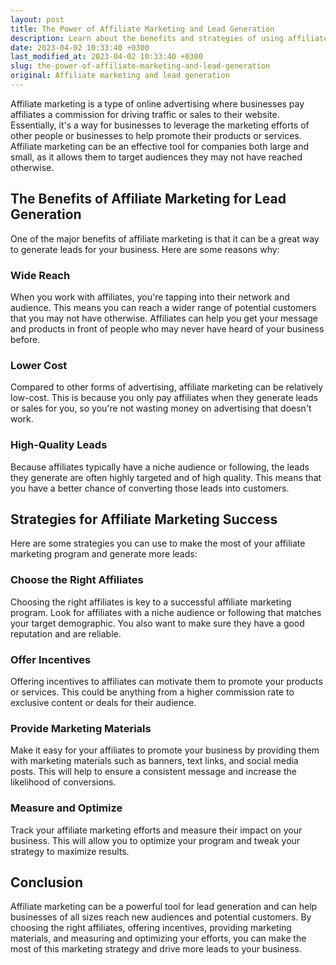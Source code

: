 ```yaml
---
layout: post
title: The Power of Affiliate Marketing and Lead Generation
description: Learn about the benefits and strategies of using affiliate marketing to generate leads for your business.
date: 2023-04-02 10:33:40 +0300
last_modified_at: 2023-04-02 10:33:40 +0300
slug: the-power-of-affiliate-marketing-and-lead-generation
original: Affiliate marketing and lead generation
---
```


Affiliate marketing is a type of online advertising where businesses pay affiliates a commission for driving traffic or sales to their website. Essentially, it's a way for businesses to leverage the marketing efforts of other people or businesses to help promote their products or services. Affiliate marketing can be an effective tool for companies both large and small, as it allows them to target audiences they may not have reached otherwise.

## The Benefits of Affiliate Marketing for Lead Generation

One of the major benefits of affiliate marketing is that it can be a great way to generate leads for your business. Here are some reasons why:

### Wide Reach

When you work with affiliates, you're tapping into their network and audience. This means you can reach a wider range of potential customers that you may not have otherwise. Affiliates can help you get your message and products in front of people who may never have heard of your business before.

### Lower Cost

Compared to other forms of advertising, affiliate marketing can be relatively low-cost. This is because you only pay affiliates when they generate leads or sales for you, so you're not wasting money on advertising that doesn't work.

### High-Quality Leads

Because affiliates typically have a niche audience or following, the leads they generate are often highly targeted and of high quality. This means that you have a better chance of converting those leads into customers.

## Strategies for Affiliate Marketing Success

Here are some strategies you can use to make the most of your affiliate marketing program and generate more leads:

### Choose the Right Affiliates

Choosing the right affiliates is key to a successful affiliate marketing program. Look for affiliates with a niche audience or following that matches your target demographic. You also want to make sure they have a good reputation and are reliable.

### Offer Incentives

Offering incentives to affiliates can motivate them to promote your products or services. This could be anything from a higher commission rate to exclusive content or deals for their audience.

### Provide Marketing Materials

Make it easy for your affiliates to promote your business by providing them with marketing materials such as banners, text links, and social media posts. This will help to ensure a consistent message and increase the likelihood of conversions.

### Measure and Optimize

Track your affiliate marketing efforts and measure their impact on your business. This will allow you to optimize your program and tweak your strategy to maximize results.

## Conclusion

Affiliate marketing can be a powerful tool for lead generation and can help businesses of all sizes reach new audiences and potential customers. By choosing the right affiliates, offering incentives, providing marketing materials, and measuring and optimizing your efforts, you can make the most of this marketing strategy and drive more leads to your business.